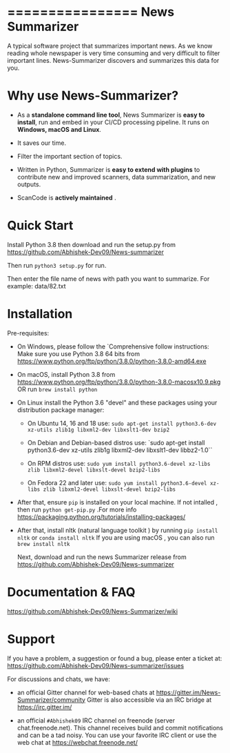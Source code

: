================
News Summarizer
================
A typical software project that summarizes important news.
As we know reading whole newspaper is very time consuming and very difficult to filter important lines. News-Summarizer discovers and summarizes this data for you.

Why use News-Summarizer?
=======================

- As a **standalone command line tool**, News Summarizer is **easy to install**, run
  and embed in your CI/CD processing pipeline. It runs on **Windows, macOS and Linux**.

- It saves our time.

- Filter the important section of topics.

- Written in Python, Summarizer is **easy to extend with plugins** to contribute new
  and improved scanners, data summarization, and new outputs.

- ScanCode is **actively maintained** .

Quick Start
===========

Install Python 3.8 then download and run the setup.py from
https://github.com/Abhishek-Dev09/News-summarizer 

Then run ``python3 setup.py`` for run.

Then enter the file name of news with path you want to summarize.
For example: data/82.txt 

Installation
============

Pre-requisites:

* On Windows, please follow the `Comprehensive follow instructions:
  Make sure you use Python 3.8 64 bits from
  https://www.python.org/ftp/python/3.8.0/python-3.8.0-amd64.exe

* On macOS, install Python 3.8 from
  https://www.python.org/ftp/python/3.8.0/python-3.8.0-macosx10.9.pkg
          OR
   run ``brew install python``
 
* On Linux install the Python 3.6 "devel" and these packages using your
  distribution package manager:

  * On Ubuntu 14, 16 and 18 use:
    ``sudo apt-get install python3.6-dev xz-utils zlib1g libxml2-dev libxslt1-dev bzip2``
    
  * On Debian and Debian-based distros use:
    `sudo apt-get install python3.6-dev xz-utils zlib1g libxml2-dev libxslt1-dev libbz2-1.0``

  * On RPM distros use:
    ``sudo yum install python3.6-devel xz-libs zlib libxml2-devel libxslt-devel bzip2-libs``

  * On Fedora 22 and later use:
    ``sudo yum install python3.6-devel xz-libs zlib libxml2-devel libxslt-devel bzip2-libs``



* After that, ensure ``pip`` is installed on your local machine. If not intalled , 
 then run ``python get-pip.py`` .For more info https://packaging.python.org/tutorials/installing-packages/
  
* After that, install nltk (natural language toolkit ) by running ``pip install nltk`` or ``conda install nltk``
  If you are using macOS , you can also run ``brew install nltk``
  
  Next, download and run the news Summarizer release from
  https://github.com/Abhishek-Dev09/News-summarizer 


Documentation & FAQ
===================

https://github.com/Abhishek-Dev09/News-Summarizer/wiki



Support
=======

If you have a problem, a suggestion or found a bug, please enter a ticket at:
https://github.com/Abhishek-Dev09/News-summarizer/issues

For discussions and chats, we have:

* an official Gitter channel for web-based chats at https://gitter.im/News-Summarizer/community
  Gitter is also accessible via an IRC bridge at https://irc.gitter.im/

* an official `#Abhishek09` IRC channel on freenode (server chat.freenode.net). 
  This channel receives build and commit notifications and can be a tad noisy.
  You can use your favorite IRC client or use the web chat at
  https://webchat.freenode.net/
